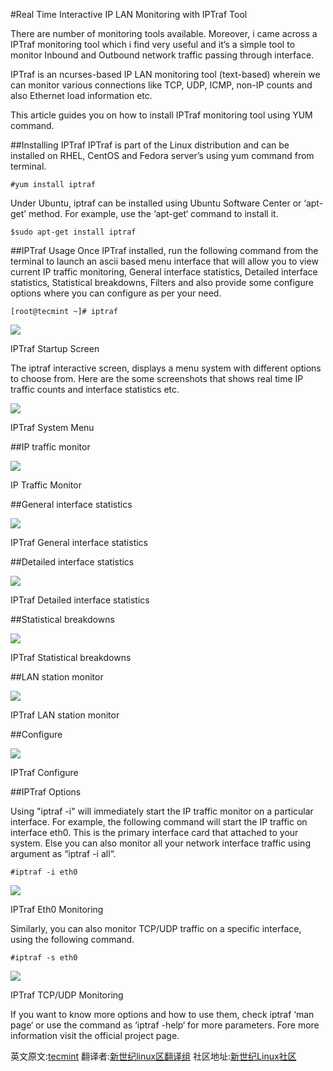 #Real Time Interactive IP LAN Monitoring with IPTraf Tool

There are number of monitoring tools available. Moreover, i came across a IPTraf monitoring tool which i find very useful and it’s a simple tool to monitor Inbound and Outbound network traffic passing through interface.

IPTraf is an ncurses-based IP LAN monitoring tool (text-based) wherein we can monitor various connections like TCP, UDP, ICMP, non-IP counts and also Ethernet load information etc.

This article guides you on how to install IPTraf monitoring tool using YUM command.

##Installing IPTraf
IPTraf is part of the Linux distribution and can be installed on RHEL, CentOS and Fedora server’s using yum command from terminal.
```Shell
#yum install iptraf
```
Under Ubuntu, iptraf can be installed using Ubuntu Software Center or ‘apt-get’ method. For example, use the ‘apt-get‘ command to install it.
```Shell
$sudo apt-get install iptraf
```

##IPTraf Usage
Once IPTraf installed, run the following command from the terminal to launch an ascii based menu interface that will allow you to view current IP traffic monitoring, General interface statistics, Detailed interface statistics, Statistical breakdowns, Filters and also provide some configure options where you can configure as per your need.
```Shell
[root@tecmint ~]# iptraf
```
<img src='http://www.tecmint.com/wp-content/uploads/2013/02/IPTraf.png'>

IPTraf Startup Screen

The iptraf interactive screen, displays a menu system with different options to choose from. Here are the some screenshots that shows real time IP traffic counts and interface statistics etc.

<img src='http://www.tecmint.com/wp-content/uploads/2013/02/IPTraf1.png'>

IPTraf System Menu

##IP traffic monitor

<img src='http://www.tecmint.com/wp-content/uploads/2013/02/IPTraf2.png'>

IP Traffic Monitor

##General interface statistics

<img src='http://www.tecmint.com/wp-content/uploads/2013/02/IPTraf3.png'>

IPTraf General interface statistics

##Detailed interface statistics

<img src='http://www.tecmint.com/wp-content/uploads/2013/02/IPTraf5.png'>

IPTraf Detailed interface statistics

##Statistical breakdowns

<img src='http://www.tecmint.com/wp-content/uploads/2013/02/IPTraf51.png'>

IPTraf Statistical breakdowns

##LAN station monitor

<img src='http://www.tecmint.com/wp-content/uploads/2013/02/IPTraf6.png'>

IPTraf LAN station monitor

##Configure

<img src='http://www.tecmint.com/wp-content/uploads/2013/02/IPTraf7.png'>

IPTraf Configure

##IPTraf Options

Using "iptraf -i" will immediately start the IP traffic monitor on a particular interface. For example, the following command will start the IP traffic on interface eth0. This is the primary interface card that attached to your system. Else you can also monitor all your network interface traffic using argument as “iptraf -i all“.
```Shell
#iptraf -i eth0
```

<img src='http://www.tecmint.com/wp-content/uploads/2013/02/IPTraf8.png'>

IPTraf Eth0 Monitoring

Similarly, you can also monitor TCP/UDP traffic on a specific interface, using the following command.
```Shell
#iptraf -s eth0
```

<img src='http://www.tecmint.com/wp-content/uploads/2013/02/IPTraf9.png'>

IPTraf TCP/UDP Monitoring

If you want to know more options and how to use them, check iptraf ‘man page‘ or use the command as ‘iptraf -help‘ for more parameters. Fore more information visit the official project page.

英文原文:[tecmint](http://www.tecmint.com/real-time-interactive-ip-lan-monitoring-with-iptraf-tool/) 翻译者:[新世纪linux区翻译组](https://github.com/21ops/21opsttug) 社区地址:[新世纪Linux社区](http://www.21ops.com)
